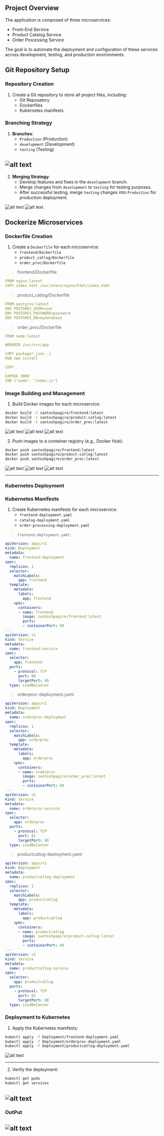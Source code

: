## Project Overview

The application is composed of three microservices:
- Front-End Service
- Product Catalog Service
- Order Processing Service

The goal is to automate the deployment and configuration of these services across development, testing, and production environments.


## Git Repository Setup

### Repository Creation
1. Create a Git repository to store all project files, including:
   - Git Reposatory
   - Dockerfiles
   - Kubernetes manifests

### Branching Strategy
1. **Branches**:
   - `Production` (Production)
   - `development` (Development)
   - `testing` (Testing)

![alt text](<images/Screenshot from 2024-08-02 15-44-23.png>)
---


2. **Merging Strategy**:
   - Develop features and fixes in the `development` branch.
   - Merge changes from `development` to `testing` for testing purposes.
   - After successful testing, merge `testing` changes into `Production` for production deployment.
   
![alt text](<images/Screenshot from 2024-08-02 18-00-06.png>)
![alt text](<images/Screenshot from 2024-08-02 18-01-54.png>)

## Dockerize Microservices

### Dockerfile Creation

1. Create a `Dockerfile` for each microservice:
   - `frontend/Dockerfile`
   - `product_catlog/Dockerfile`
   - `order_proc/Dockerfile`

> frontend/Dockerfile
```yml
FROM nginx:latest
COPY index.html /usr/share/nginx/html/index.html
```
> product_catlog/Dockerfile
```yml
FROM postgres:latest
ENV POSTGRES_USER=user
ENV POSTGRES_PASSWORD=password
ENV POSTGRES_DB=mydatabase
```
> order_proc/Dockerfile
```yml
FROM node:latest

WORKDIR /usr/src/app

COPY package*.json ./
RUN npm install

COPY . .

EXPOSE 3000
CMD ["node", "index.js"]

```

### Image Building and Management
1. Build Docker images for each microservice:
```bash
docker build -t santoshpagire/frontend:latest 
docker build -t santoshpagire/product-catlog:latest
docker build -t santoshpagire/order_proc:latest 
```
![alt text](<images/Screenshot from 2024-08-02 16-11-34.png>)
![alt text](<images/Screenshot from 2024-08-02 15-51-18.png>)
![alt text](<images/Screenshot from 2024-08-02 15-56-51.png>)

2. Push images to a container registry (e.g., Docker Hub):
```bash
docker push santoshpagire/frontend:latest 
docker push santoshpagire/product-catlog:latest
docker push santoshpagire/order_proc:latest
```
![alt text](<images/Screenshot from 2024-08-02 16-12-31.png>)
![alt text](<images/Screenshot from 2024-08-02 16-08-09.png>)
![alt text](<images/Screenshot from 2024-08-02 16-06-19.png>)

---


### Kubernetes Deployment

### Kubernetes Manifests
1. Create Kubernetes manifests for each microservice:
   - `frontend-deployment.yaml`
   - `catalog-deployment.yaml`
   - `order-processing-deployment.yaml`

> `frontend-deployment.yaml`:
```yaml
apiVersion: apps/v1
kind: Deployment
metadata:
  name: frontend-deployment
spec:
  replicas: 1
  selector:
    matchLabels:
      app: frontend
  template:
    metadata:
      labels:
        app: frontend
    spec:
      containers:
      - name: frontend
        image: santoshpagire/frontend:latest
        ports:
        - containerPort: 80
---
apiVersion: v1
kind: Service
metadata:
  name: frontend-service
spec:
  selector:
    app: frontend
  ports:
    - protocol: TCP
      port: 80
      targetPort: 80
  type: LoadBalancer

```
> orderproc-deployment.yaml
```yml
apiVersion: apps/v1
kind: Deployment
metadata:
  name: orderproc-deployment
spec:
  replicas: 1
  selector:
    matchLabels:
      app: orderproc
  template:
    metadata:
      labels:
        app: orderproc
    spec:
      containers:
      - name: orderproc
        image: santoshpagire/order_proc:latest
        ports:
        - containerPort: 80
---
apiVersion: v1
kind: Service
metadata:
  name: orderproc-service
spec:
  selector:
    app: orderproc
  ports:
    - protocol: TCP
      port: 81
      targetPort: 80
  type: LoadBalancer
```
> productcatlog-deployment.yaml
```yml
apiVersion: apps/v1
kind: Deployment
metadata:
  name: productcatlog-deployment
spec:
  replicas: 1
  selector:
    matchLabels:
      app: productcatlog
  template:
    metadata:
      labels:
        app: productcatlog
    spec:
      containers:
      - name: productcatlog
        image: santoshpagire/product-catlog:latest
        ports:
        - containerPort: 80
---
apiVersion: v1
kind: Service
metadata:
  name: productcatlog-service
spec:
  selector:
    app: productcatlog
  ports:
    - protocol: TCP
      port: 82
      targetPort: 80
  type: LoadBalancer
```

### Deployment to Kubernetes
1. Apply the Kubernetes manifests:
```bash
kubectl apply -f Deployment/frontend-deployment.yaml
kubectl apply -f Deployment/orderproc-deployment.yaml
kubectl apply -f Deployment/productcatlog-deployment.yaml
```
![alt text](<images/Screenshot from 2024-08-02 17-45-19.png>)

---


2. Verify the deployment:
```bash
kubectl get pods
kubectl get services
```
![alt text](<images/Screenshot from 2024-08-02 17-45-47.png>)
---


### OutPut

![alt text](<images/Screenshot from 2024-08-02 17-18-22.png>)
---

 